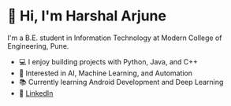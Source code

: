 # 👋 Hi, I'm Harshal Arjune

I'm a B.E. student in Information Technology at Modern College of Engineering, Pune.

- 💻 I enjoy building projects with Python, Java, and C++
- 🤖 Interested in AI, Machine Learning, and Automation
- 📚 Currently learning Android Development and Deep Learning
- 🔗 [LinkedIn](https://linkedin.com/in/harshalarjune)


